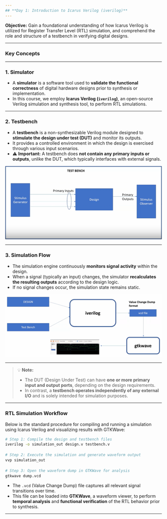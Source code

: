 ```yaml
---
## **Day 1: Introduction to Icarus Verilog (iverilog)**
---
```

**Objective:**
Gain a foundational understanding of how Icarus Verilog is utilized for Register Transfer Level (RTL) simulation, and comprehend the role and structure of a testbench in verifying digital designs.

---

### **Key Concepts**

---

### **1. Simulator**

* A **simulator** is a software tool used to **validate the functional correctness** of digital hardware designs prior to synthesis or implementation.
* In this course, we employ **Icarus Verilog (`iverilog`)**, an open-source Verilog simulation and synthesis tool, to perform RTL simulations.

---

### **2. Testbench**

* A **testbench** is a non-synthesizable Verilog module designed to **stimulate the design under test (DUT)** and monitor its outputs.
* It provides a controlled environment in which the design is exercised through various input scenarios.
* ⚠️ **Important:** A testbench does **not contain any primary inputs or outputs**, unlike the DUT, which typically interfaces with external signals.

![Testbench Diagram](https://github.com/DHANASRI-A/RISC-V-Chip-Tapeout/blob/ff26b68227088b1c3e72e9c1073c8cd009f19890/Week_1/Day_1/Pictures/Testbench.png)

---

### **3. Simulation Flow**

* The simulation engine continuously **monitors signal activity** within the design.
* When a signal (typically an input) changes, the simulator **recalculates the resulting outputs** according to the design logic.
* If no signal changes occur, the simulation state remains static.

![Simulation Flow](https://github.com/DHANASRI-A/RISC-V-Chip-Tapeout/blob/ff26b68227088b1c3e72e9c1073c8cd009f19890/Week_1/Day_1/Pictures/Iverilog.png)

---

> 💡 **Note:**
>
> * The DUT (Design Under Test) can have **one or more primary input and output ports**, depending on the design requirements.
> * In contrast, a **testbench operates independently of any external I/O** and is solely intended for simulation purposes.

---

### **RTL Simulation Workflow**

Below is the standard procedure for compiling and running a simulation using Icarus Verilog and visualizing results with GTKWave:

```bash
# Step 1: Compile the design and testbench files
iverilog -o simulation_out design.v testbench.v

# Step 2: Execute the simulation and generate waveform output
vvp simulation_out

# Step 3: Open the waveform dump in GTKWave for analysis
gtkwave dump.vcd
```

* The `.vcd` (Value Change Dump) file captures all relevant signal transitions over time.
* This file can be loaded into **GTKWave**, a waveform viewer, to perform **temporal analysis** and **functional verification** of the RTL behavior prior to synthesis.

---
